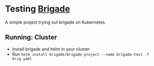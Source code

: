 # Testing [Brigade](https://brigade.sh/)

A simple project trying out brigade on Kubernetes. 

## Running: Cluster 

- Install brigade and helm in your cluster
- Run `helm install brigade/brigade-project --name brigade-test -f brig.yaml`